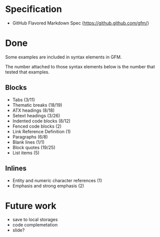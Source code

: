 # Specification
* GitHub Flavored Markdown Spec (https://github.github.com/gfm/)

# Done
Some examples are included in syntax elements in GFM.

The number attached to those syntax elements below is the number that tested that examples.

## Blocks
* Tabs (3/11)
* Thematic breaks (18/19)
* ATX headings (8/18)
* Setext headings (3/26)
* Indented code blocks (8/12)
* Fenced code blocks (2)
* Link Reference Definition (1)
* Paragraphs (6/8)
* Blank lines (1/1)
* Block quotes (19/25)
* List items (5)

## Inlines
* Entity and numeric character references (1)
* Emphasis and strong emphasis (2)

# Future work
* save to local storages
* code complemetation
* slide?